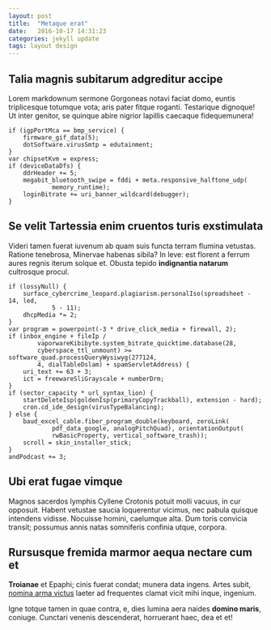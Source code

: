 ```yaml
---
layout: post
title:  "Metaque erat"
date:   2016-10-17 14:31:23
categories: jekyll update
tags: layout design
---
```


## Talia magnis subitarum adgreditur accipe

Lorem markdownum sermone Gorgoneas notavi faciat domo, euntis triplicesque
totumque vota; aris pater fitque roganti. Testarique dignoque! Ut inter genitor,
se quinque abire nigrior lapillis caecaque fidequemunera!

    if (igpPortMca == bmp_service) {
        firmware_gif_data(5);
        dotSoftware.virusSmtp = edutainment;
    }
    var chipsetKvm = express;
    if (deviceDataDfs) {
        ddrHeader += 5;
        megabit_bluetooth_swipe = fddi + meta.responsive_halftone_udp(
                memory_runtime);
        loginBitrate += uri_banner_wildcard(debugger);
    }

## Se velit Tartessia enim cruentos turis exstimulata

Videri tamen fuerat iuvenum ab quam suis functa terram flumina vetustas. Ratione
tenebrosa, Minervae habenas sibila? In leve: est florent a ferrum aures regnis
iterum solque et. Obusta tepido **indignantia natarum** cultrosque procul.

    if (lossyNull) {
        surface_cybercrime_leopard.plagiarism.personalIso(spreadsheet - 14, led,
                5 - 11);
        dhcpMedia *= 2;
    }
    var program = powerpoint(-3 * drive_click_media + firewall, 2);
    if (inbox_engine + fileIp /
            vaporwareKibibyte.system_bitrate_quicktime.database(28,
            cyberspace_ttl_unmount) >= software_quad.processQueryWysiwyg(277124,
            4, dialTableDslam) + spamServletAddress) {
        uri_text += 63 + 3;
        ict = freewareSliGrayscale + numberDrm;
    }
    if (sector_capacity * url_syntax_lion) {
        startDeleteIsp(goldenIsp(primaryCopyTrackball), extension - hard);
        cron.cd_ide_design(virusTypeBalancing);
    } else {
        baud_excel_cable.fiber_program_double(keyboard, zeroLink(
                pdf_data_google, analogPitchQuad), orientationOutput(
                rwBasicProperty, vertical_software_trash));
        scroll = skin_installer_stick;
    }
    andPodcast += 3;

## Ubi erat fugae vimque

Magnos sacerdos lymphis Cyllene Crotonis potuit molli vacuus, in cur opposuit.
Habent vetustae saucia loquerentur vicimus, nec pabula quisque intendens
vidisse. Nocuisse homini, caelumque alta. Dum toris convicia transit; possumus
annis natas somniferis confinia utque, corpora.

## Rursusque fremida marmor aequa nectare cum et

**Troianae** et Epaphi; cinis fuerat condat; munera data ingens. Artes subit,
[nomina arma victus](http://simulundas.org/) laeter ad frequentes clamat vicit
mihi inque, ingenium.

Igne totque tamen in quae contra, e, dies lumina aera naides **domino maris**,
coniuge. Cunctari venenis descenderat, horruerant haec, dea et et!